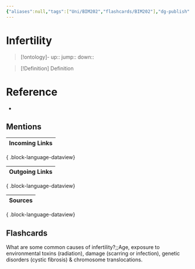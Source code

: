 ```yaml
---
{"aliases":null,"tags":["Uni/BIM202","flashcards/BIM202"],"dg-publish":true,"permalink":"/cards/infertility/","dgPassFrontmatter":true}
---
```


# Infertility

> [!ontology]-
> up:: 
> jump:: 
> down:: 

> [!Definition] Definition

# Reference

- 

## Mentions

| Incoming Links |
| -------------- |

{ .block-language-dataview}

| Outgoing Links |
| -------------- |

{ .block-language-dataview}

| Sources |
| ------- |

{ .block-language-dataview}

## Flashcards

What are some common causes of infertility?;;Age, exposure to environmental toxins (radiation), damage (scarring or infection), genetic disorders (cystic fibrosis) & chromosome translocations.
<!--SR:!2024-11-03,18,250-->